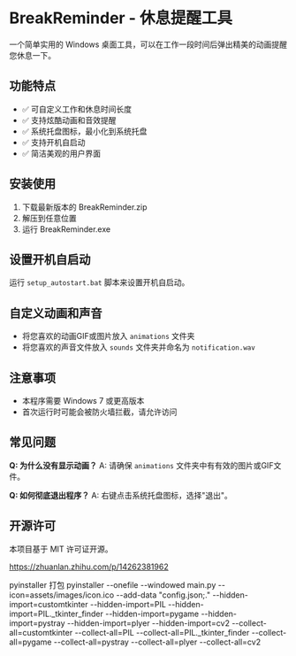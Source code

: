 # BreakReminder - 休息提醒工具

一个简单实用的 Windows 桌面工具，可以在工作一段时间后弹出精美的动画提醒您休息一下。

## 功能特点

- ✅ 可自定义工作和休息时间长度
- ✅ 支持炫酷动画和音效提醒
- ✅ 系统托盘图标，最小化到系统托盘
- ✅ 支持开机自启动
- ✅ 简洁美观的用户界面

## 安装使用

1. 下载最新版本的 BreakReminder.zip
2. 解压到任意位置
3. 运行 BreakReminder.exe

## 设置开机自启动

运行 `setup_autostart.bat` 脚本来设置开机自启动。

## 自定义动画和声音

- 将您喜欢的动画GIF或图片放入 `animations` 文件夹
- 将您喜欢的声音文件放入 `sounds` 文件夹并命名为 `notification.wav`

## 注意事项

- 本程序需要 Windows 7 或更高版本
- 首次运行时可能会被防火墙拦截，请允许访问

## 常见问题

**Q: 为什么没有显示动画？**
A: 请确保 `animations` 文件夹中有有效的图片或GIF文件。

**Q: 如何彻底退出程序？**
A: 右键点击系统托盘图标，选择"退出"。

## 开源许可

本项目基于 MIT 许可证开源。



https://zhuanlan.zhihu.com/p/14262381962

pyinstaller 打包
pyinstaller --onefile --windowed main.py --icon=assets/images/icon.ico --add-data "config.json;."  --hidden-import=customtkinter --hidden-import=PIL --hidden-import=PIL._tkinter_finder --hidden-import=pygame --hidden-import=pystray --hidden-import=plyer --hidden-import=cv2 --collect-all=customtkinter --collect-all=PIL --collect-all=PIL._tkinter_finder --collect-all=pygame --collect-all=pystray --collect-all=plyer --collect-all=cv2
 